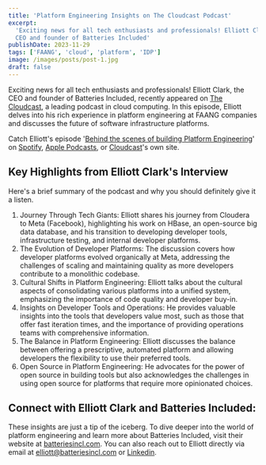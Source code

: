 ```yaml
---
title: 'Platform Engineering Insights on The Cloudcast Podcast'
excerpt:
  'Exciting news for all tech enthusiasts and professionals! Elliott Clark, the
  CEO and founder of Batteries Included'
publishDate: 2023-11-29
tags: ['FAANG', 'cloud', 'platform', 'IDP']
image: /images/posts/post-1.jpg
draft: false
---
```


Exciting news for all tech enthusiasts and professionals! Elliott Clark, the CEO
and founder of Batteries Included, recently appeared on
[The Cloudcast](https://www.thecloudcast.net/), a leading podcast in cloud
computing. In this episode, Elliott delves into his rich experience in platform
engineering at FAANG companies and discusses the future of software
infrastructure platforms.

Catch Elliott's episode
'[Behind the scenes of building Platform Engineering](https://www.thecloudcast.net/2023/11/platform-engineering-at-faang-company.html)'
on [Spotify](https://open.spotify.com/episode/75t589XtArTvlX3bwH1Z2d),
[Apple Podcasts](https://podcasts.apple.com/us/podcast/the-cloudcast/id417826820),
or
[Cloudcast](https://www.thecloudcast.net/2023/11/platform-engineering-at-faang-company.html)'s
own site.

## Key Highlights from Elliott Clark's Interview

Here's a brief summary of the podcast and why you should definitely give it a
listen.

1. Journey Through Tech Giants: Elliott shares his journey from Cloudera to Meta
   (Facebook), highlighting his work on HBase, an open-source big data database,
   and his transition to developing developer tools, infrastructure testing, and
   internal developer platforms.
2. The Evolution of Developer Platforms: The discussion covers how developer
   platforms evolved organically at Meta, addressing the challenges of scaling
   and maintaining quality as more developers contribute to a monolithic
   codebase.
3. Cultural Shifts in Platform Engineering: Elliott talks about the cultural
   aspects of consolidating various platforms into a unified system, emphasizing
   the importance of code quality and developer buy-in.
4. Insights on Developer Tools and Operations: He provides valuable insights
   into the tools that developers value most, such as those that offer fast
   iteration times, and the importance of providing operations teams with
   comprehensive information.
5. The Balance in Platform Engineering: Elliott discusses the balance between
   offering a prescriptive, automated platform and allowing developers the
   flexibility to use their preferred tools.
6. Open Source in Platform Engineering: He advocates for the power of open
   source in building tools but also acknowledges the challenges in using open
   source for platforms that require more opinionated choices.

## Connect with Elliott Clark and Batteries Included:

These insights are just a tip of the iceberg. To dive deeper into the world of
platform engineering and learn more about Batteries Included, visit their
website at [batteriesincl.com](https://www.batteriesincl.com/). You can also
reach out to Elliott directly via email at elliott@batteriesincl.com or
[Linkedin](https://www.linkedin.com/in/elliottnclark/).

